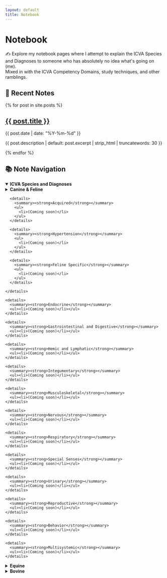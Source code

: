 ```yaml
---
layout: default
title: Notebook
---
```


<h1>Notebook</h1>
<p>✍️ Explore my notebook pages where I attempt to explain the ICVA Species and Diagnoses to someone who has absolutely no idea what's going on (me).<br>Mixed in with the ICVA Competency Domains, study techniques, and other ramblings.</p>

<div class="notebook-container">
  <div class="notebook-left">
    <h2>📓 Recent Notes</h2>
    <div class="post-card-list">
      {% for post in site.posts %}
        <div class="post-card">
          <div class="thumb"></div>
          <h2><a href="{{ post.url | relative_url }}">{{ post.title }}</a></h2>
          <p class="post-meta">{{ post.date | date: "%Y-%m-%d" }}</p>
          <p>{{ post.description | default: post.excerpt | strip_html | truncatewords: 30 }}</p>
        </div>
      {% endfor %}
    </div>
  </div>
  <div class="notebook-right nav-tree">
    <h2>📚 Note Navigation</h2>

<details open>
  <summary><strong>ICVA Species and Diagnoses</strong></summary>

  <details>
    <summary><strong>Canine &amp; Feline</strong></summary>

    <details>
      <summary><strong>Cardiovascular</strong></summary>

      <details>
        <summary><strong>Arrhythmias</strong></summary>
        <ul>
          <li>(Coming soon)</li>
        </ul>
      </details>

      <details>
        <summary><strong>Congenital</strong></summary>
        <ul>
          {% assign pda = site.posts | where: "title", "Patent Ductus Arteriosus (PDA)" | first %}
{% if pda %}
  <li><a href="{{ pda.url | relative_url }}">Patent Ductus Arteriosus</a> ({{ pda.date | date: "%Y-%m-%d" }})</li>
{% else %}
  <li>Patent Ductus Arteriosus (link coming soon)</li>
{% endif %}
        </ul>
      </details>

      <details>
        <summary><strong>Acquired</strong></summary>
        <ul>
          <li>(Coming soon)</li>
        </ul>
      </details>

      <details>
        <summary><strong>Hypertension</strong></summary>
        <ul>
          <li>(Coming soon)</li>
        </ul>
      </details>

      <details>
        <summary><strong>Feline Specific</strong></summary>
        <ul>
          <li>(Coming soon)</li>
        </ul>
      </details>

    </details>

    <details>
      <summary><strong>Endocrine</strong></summary>
      <ul><li>(Coming soon)</li></ul>
    </details>

    <details>
      <summary><strong>Gastrointestinal and Digestive</strong></summary>
      <ul><li>(Coming soon)</li></ul>
    </details>

    <details>
      <summary><strong>Hemic and Lymphatic</strong></summary>
      <ul><li>(Coming soon)</li></ul>
    </details>

    <details>
      <summary><strong>Integumentary</strong></summary>
      <ul><li>(Coming soon)</li></ul>
    </details>

    <details>
      <summary><strong>Musculoskeletal</strong></summary>
      <ul><li>(Coming soon)</li></ul>
    </details>

    <details>
      <summary><strong>Nervous</strong></summary>
      <ul><li>(Coming soon)</li></ul>
    </details>

    <details>
      <summary><strong>Respiratory</strong></summary>
      <ul><li>(Coming soon)</li></ul>
    </details>

    <details>
      <summary><strong>Special Senses</strong></summary>
      <ul><li>(Coming soon)</li></ul>
    </details>

    <details>
      <summary><strong>Urinary</strong></summary>
      <ul><li>(Coming soon)</li></ul>
    </details>

    <details>
      <summary><strong>Reproductive</strong></summary>
      <ul><li>(Coming soon)</li></ul>
    </details>

    <details>
      <summary><strong>Behavior</strong></summary>
      <ul><li>(Coming soon)</li></ul>
    </details>

    <details>
      <summary><strong>Multisystemic</strong></summary>
      <ul><li>(Coming soon)</li></ul>
    </details>

  </details>

  <details>
    <summary><strong>Equine</strong></summary>
    <ul><li>(Coming soon)</li></ul>
  </details>

  <details>
    <summary><strong>Bovine</strong></summary>
    <ul><li>(Coming soon)</li></ul>
  </details>

</details>
